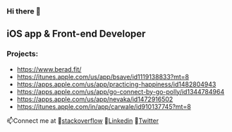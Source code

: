 ### Hi there 👋
## iOS app & Front-end Developer 

### Projects: 

* https://www.berad.fit/
* https://itunes.apple.com/us/app/bsave/id1119138833?mt=8
* https://apps.apple.com/us/app/practicing-happiness/id1482804943
* https://apps.apple.com/us/app/go-connect-by-go-polly/id1344784964
* https://apps.apple.com/us/app/nevaka/id1472916502
* https://itunes.apple.com/in/app/carwale/id910137745?mt=8


📫Connect me at 
💬[stackoverflow](https://stackoverflow.com/users/4809746/shrawan "Stackoverflow's Homepage")
💬[Linkedin](https://www.linkedin.com/in/shrawankrsharma2010/ "Linkedin's Homepage")
💬[Twitter](https://twitter.com/shrawan20104132 "Twitter's Homepage")




<!--
**shrawan2015/shrawan2015** is a ✨ _special_ ✨ repository because its `README.md` (this file) appears on your GitHub profile.

Here are some ideas to get you started:

- 🔭 I’m currently working on ...
- 🌱 I’m currently learning ...
- 👯 I’m looking to collaborate on ...
- 🤔 I’m looking for help with ...
- 💬 Ask me about ...
- 📫 How to reach me: ...
- 😄 Pronouns: ...
- ⚡ Fun fact: ...
-->
